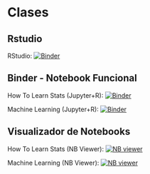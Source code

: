 # Clases

## Rstudio

RStudio: [![Binder](http://mybinder.org/badge_logo.svg)](http://mybinder.org/v2/gh/said3427/Xal2_2019/master?urlpath=rstudio)

## Binder - Notebook Funcional
How To Learn Stats (Jupyter+R): [![Binder](http://mybinder.org/badge_logo.svg)](http://mybinder.org/v2/gh/said3427/Xal2_2019/master?filepath=how_to_learn_stats.ipynb)  

Machine Learning (Jupyter+R): [![Binder](http://mybinder.org/badge_logo.svg)](http://mybinder.org/v2/gh/said3427/Xal2_2019/master?filepath=Machine_Learning_R.ipynb)

## Visualizador de Notebooks
How To Learn Stats (NB Viewer): [![NB viewer](https://github.com/jupyter/design/blob/master/logos/Badges/nbviewer_badge.svg)](https://nbviewer.jupyter.org/github/said3427/XAL2_2019/blob/master/how_to_learn_stats.ipynb)

Machine Learning (NB Viewer): [![NB viewer](https://github.com/jupyter/design/blob/master/logos/Badges/nbviewer_badge.svg)](https://nbviewer.jupyter.org/github/said3427/XAL2_2019/blob/master/Machine_Learning_R.ipynb)
